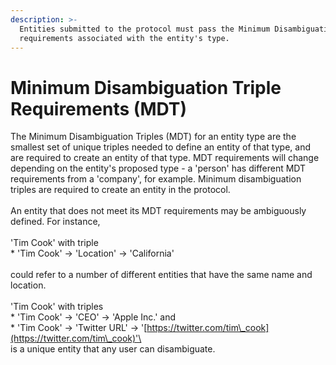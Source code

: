 ```yaml
---
description: >-
  Entities submitted to the protocol must pass the Minimum Disambiguation Triple
  requirements associated with the entity's type.
---
```


# Minimum Disambiguation Triple Requirements (MDT)

The Minimum Disambiguation Triples (MDT) for an entity type are the smallest set of unique triples needed to define an entity of that type, and are required to create an entity of that type. MDT requirements will change depending on the entity's proposed type - a 'person' has different MDT requirements from a 'company', for example. Minimum disambiguation triples are required to create an entity in the protocol.\
\
An entity that does not meet its MDT requirements may be ambiguously defined. For instance,\
\
'Tim Cook' with triple\
\* 'Tim Cook' -> 'Location' -> 'California'\
\
could refer to a number of different entities that have the same name and location. \
\
'Tim Cook' with triples\
\* 'Tim Cook' -> 'CEO' -> 'Apple Inc.' and \
\* 'Tim Cook' -> 'Twitter URL' -> '[https://twitter.com/tim\_cook](https://twitter.com/tim\_cook)'\
\
is a unique entity that any user can disambiguate.
